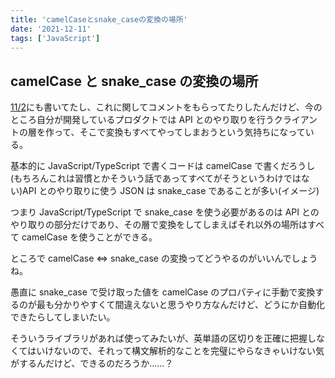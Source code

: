 ```yaml
---
title: 'camelCaseとsnake_caseの変換の場所'
date: '2021-12-11'
tags: ['JavaScript']
---
```


## camelCase と snake_case の変換の場所

[11/2](/posts/2021-11-02/)にも書いてたし、これに関してコメントをもらってたりしたんだけど、今のところ自分が開発しているプロダクトでは API とのやり取りを行うクライアントの層を作って、そこで変換もすべてやってしまおうという気持ちになっている。

基本的に JavaScript/TypeScript で書くコードは camelCase で書くだろうし(もちろんこれは習慣とかそういう話であってすべてがそうというわけではない)API とのやり取りに使う JSON は snake_case であることが多い(イメージ)

つまり JavaScript/TypeScript で snake_case を使う必要があるのは API とのやり取りの部分だけであり、その層で変換をしてしまえばそれ以外の場所はすべて camelCase を使うことができる。

ところで camelCase <=> snake_case の変換ってどうやるのがいいんでしょうね。

愚直に snake_case で受け取った値を camelCase のプロパティに手動で変換するのが最も分かりやすくて間違えないと思うやり方なんだけど、どうにか自動化できたらしてしまいたい。

そういうライブラリがあれば使ってみたいが、英単語の区切りを正確に把握しなくてはいけないので、それって構文解析的なことを完璧にやらなきゃいけない気がするんだけど、できるのだろうか……？
